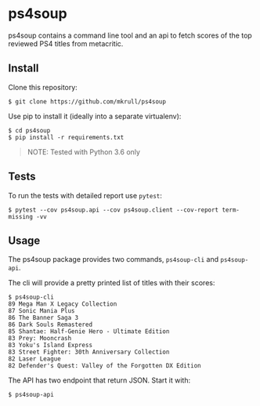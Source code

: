 # ps4soup

ps4soup contains a command line tool and an api to fetch scores of the top reviewed PS4 titles from metacritic.

## Install

Clone this repository:

    $ git clone https://github.com/mkrull/ps4soup
    
Use pip to install it (ideally into a separate virtualenv):

    $ cd ps4soup
    $ pip install -r requirements.txt
    
> NOTE: Tested with Python 3.6 only
 
## Tests

To run the tests with detailed report use `pytest`:

    $ pytest --cov ps4soup.api --cov ps4soup.client --cov-report term-missing -vv
    
## Usage

The ps4soup package provides two commands, `ps4soup-cli` and `ps4soup-api`.

The cli will provide a pretty printed list of titles with their scores:

    $ ps4soup-cli
    89 Mega Man X Legacy Collection
    87 Sonic Mania Plus
    86 The Banner Saga 3
    86 Dark Souls Remastered
    85 Shantae: Half-Genie Hero - Ultimate Edition
    83 Prey: Mooncrash
    83 Yoku's Island Express
    83 Street Fighter: 30th Anniversary Collection
    82 Laser League
    82 Defender's Quest: Valley of the Forgotten DX Edition

The API has two endpoint that return JSON. Start it with:

    $ ps4soup-api

